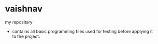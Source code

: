 # vaishnav
my repositary
- contains all basic programming files used for testing before applying it to the project.
